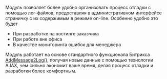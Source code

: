 Модуль позволяет более удобно организовать процесс отладки с помощью лог-файлов, предоставляя в административном интерфейсе страничку с их содержимым в режиме on-line.
Особенно удобно это будет 
- При разработке на хостинге заказчика 
- При работе вне офиса
- В качестве мониторинга ошибок для менеджера

Модуль работает на основе стандартного функционала Битрикса [AddMessage2Log()](https://dev.1c-bitrix.ru/api_help/main/functions/debug/addmessage2log.php), получая новые данные с помощью технологии AJAX, чем сильно экономит ваше время, делая процесс отладки и разработки более комфортным.